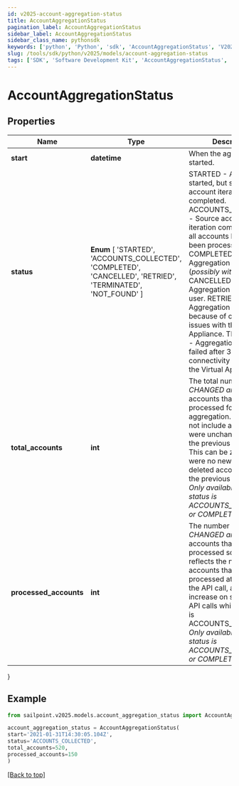 ```yaml
---
id: v2025-account-aggregation-status
title: AccountAggregationStatus
pagination_label: AccountAggregationStatus
sidebar_label: AccountAggregationStatus
sidebar_class_name: pythonsdk
keywords: ['python', 'Python', 'sdk', 'AccountAggregationStatus', 'V2025AccountAggregationStatus'] 
slug: /tools/sdk/python/v2025/models/account-aggregation-status
tags: ['SDK', 'Software Development Kit', 'AccountAggregationStatus', 'V2025AccountAggregationStatus']
---
```


# AccountAggregationStatus


## Properties

Name | Type | Description | Notes
------------ | ------------- | ------------- | -------------
**start** | **datetime** | When the aggregation started. | [optional] 
**status** |  **Enum** [  'STARTED',    'ACCOUNTS_COLLECTED',    'COMPLETED',    'CANCELLED',    'RETRIED',    'TERMINATED',    'NOT_FOUND' ] | STARTED - Aggregation started, but source account iteration has not completed.  ACCOUNTS_COLLECTED - Source account iteration completed, but all accounts have not yet been processed.  COMPLETED - Aggregation completed (*possibly with errors*).  CANCELLED - Aggregation cancelled by user.  RETRIED - Aggregation retried because of connectivity issues with the Virtual Appliance.  TERMINATED - Aggregation marked as failed after 3 tries after connectivity issues with the Virtual Appliance.  | [optional] 
**total_accounts** | **int** | The total number of *NEW, CHANGED and DELETED* accounts that need to be processed for this aggregation. This does not include accounts that were unchanged since the previous aggregation. This can be zero if there were no new, changed or deleted accounts since the previous aggregation. *Only available when status is ACCOUNTS_COLLECTED or COMPLETED.* | [optional] 
**processed_accounts** | **int** | The number of *NEW, CHANGED and DELETED* accounts that have been processed so far. This reflects the number of accounts that have been processed at the time of the API call, and may increase on subsequent API calls while the status is ACCOUNTS_COLLECTED. *Only available when status is ACCOUNTS_COLLECTED or COMPLETED.* | [optional] 
}

## Example

```python
from sailpoint.v2025.models.account_aggregation_status import AccountAggregationStatus

account_aggregation_status = AccountAggregationStatus(
start='2021-01-31T14:30:05.104Z',
status='ACCOUNTS_COLLECTED',
total_accounts=520,
processed_accounts=150
)

```
[[Back to top]](#) 

